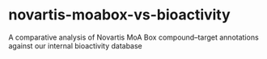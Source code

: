 # novartis-moabox-vs-bioactivity
A comparative analysis of Novartis MoA Box compound–target annotations against our internal bioactivity database
